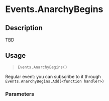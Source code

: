 # Events.AnarchyBegins
## Description
TBD

## Usage
> `Events.AnarchyBegins()`

Regular event: you can subscribe to it through `Events.AnarchyBegins.Add(<function handler>)`

### Parameters
